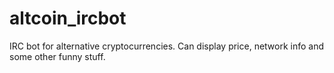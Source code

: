 altcoin_ircbot
==============

IRC bot for alternative cryptocurrencies. Can display price, network info and some other funny stuff.
